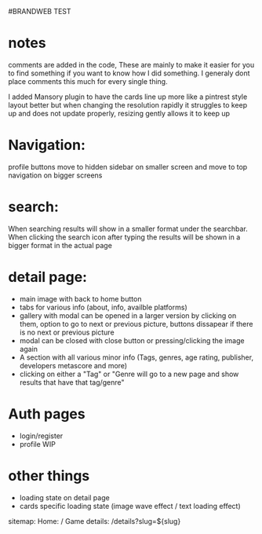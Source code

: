 #BRANDWEB TEST

# notes

comments are added in the code,
These are mainly to make it easier for you to find something if you want to know how I did something.
I generaly dont place comments this much for every single thing.


I added Mansory plugin to have the cards line up more like a pintrest style layout better but when changing the resolution rapidly it struggles to keep up and does not update properly, resizing gently allows it to keep up

# Navigation:
profile buttons move to hidden sidebar on smaller screen and move to top navigation on bigger screens


# search:
When searching results will show in a smaller format under the searchbar.
When clicking the search icon after typing the results will be shown in a bigger format in the actual page

# detail page:

- main image with back to home button
- tabs for various info (about, info, availble platforms)
- gallery with modal can be opened in a larger version by clicking on them, option to go to next or previous picture, buttons dissapear if there is no next or previous picture
- modal can be closed with close button or pressing/clicking the image again
- A section with all various minor info (Tags, genres, age rating, publisher, developers metascore and more)
- clicking on either a "Tag" or "Genre will go to a new page and show results that have that tag/genre"

# Auth pages
- login/register
- profile WIP


# other things

- loading state on detail page
- cards specific loading state (image wave effect / text loading effect)

sitemap:
Home: /
Game details: /details?slug=${slug}